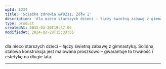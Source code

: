 ```yaml
---
wpId: 1234
title: 'Ścieżka zdrowia &#8211; Żółw I'
description: 'dla nieco starszych dzieci – łączy świetną zabawę z gimnastyką. Solidna, stalowa konstrukcja jest malowana proszkowo – gwarantuje to trwałość i estetykę na długie lata.'
type: product
createdAt: 2015-03-20T19:47:06
modifiedAt: 2024-02-29T15:33:55
---
```



dla nieco starszych dzieci – łączy świetną zabawę z gimnastyką. Solidna, stalowa konstrukcja jest malowana proszkowo – gwarantuje to trwałość i estetykę na długie lata.

* * *